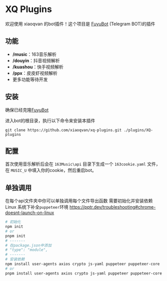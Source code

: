 # XQ Plugins

欢迎使用 xiaoqvan 的bot插件！这个项目是 [FuyuBot](https://github.com/CatMoeCircle/FuyuBot) (Telegram BOT)的插件

## 功能

- **/music**：163音乐解析
- **/douyin**：抖音视频解析
- **/kuashou**：快手视频解析
- **/ppx**：皮皮虾视频解析
- 更多功能等待开发
## 安装

确保已经克隆[FuyuBot](https://github.com/CatMoeCircle/FuyuBot)

进入bot的根目录，执行以下命令来安装本插件

```
git clone https://github.com/xiaoqvan/xq-plugins.git ./plugins/XQ-plugins
```

## 配置
首次使用音乐解析后会在 `163Music\api` 目录下生成一个 `163cookie.yaml` 文件，在 `MUSIC_U` 中填入你的cookie，然后重启bot。

## 单独调用
在每个api文件夹中你可以单独调用每个文件导出函数
需要初始化并安装依赖
Linux 系统下补全`puppeteer`环境 https://pptr.dev/troubleshooting#chrome-doesnt-launch-on-linux
```bash
# 初始化
npm init
# or
pnpm init
# -------
# 在package.json中添加
# "type": "module",
# -------
# 安装依赖
npm install user-agents axios crypto js-yaml puppeteer puppeteer-core
# or
pnpm install user-agents axios crypto js-yaml puppeteer puppeteer-core
```